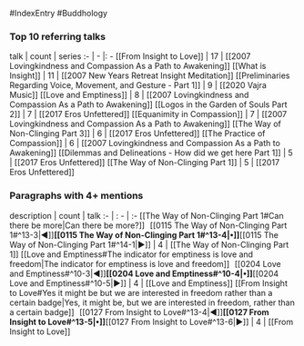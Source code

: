 #IndexEntry #Buddhology

### Top 10 referring talks
talk | count | series
:- | - |: -
[[From Insight to Love]] | 17 | [[2007 Lovingkindness and Compassion As a Path to Awakening]]
[[What is Insight]] | 11 | [[2007 New Years Retreat Insight Meditation]]
[[Preliminaries Regarding Voice, Movement, and Gesture - Part 1]] | 9 | [[2020 Vajra Music]]
[[Love and Emptiness]] | 8 | [[2007 Lovingkindness and Compassion As a Path to Awakening]]
[[Logos in the Garden of Souls Part 2]] | 7 | [[2017 Eros Unfettered]]
[[Equanimity in Compassion]] | 7 | [[2007 Lovingkindness and Compassion As a Path to Awakening]]
[[The Way of Non-Clinging Part 3]] | 6 | [[2017 Eros Unfettered]]
[[The Practice of Compassion]] | 6 | [[2007 Lovingkindness and Compassion As a Path to Awakening]]
[[Dilemmas and Delineations - How did we get here Part 1]] | 5 | [[2017 Eros Unfettered]]
[[The Way of Non-Clinging Part 1]] | 5 | [[2017 Eros Unfettered]]

### Paragraphs with 4+ mentions
description | count | talk
:- | : - | :-
[[The Way of Non-Clinging Part 1#Can there be more\|Can there be more?]] &nbsp;&nbsp;[[0115 The Way of Non-Clinging Part 1#^13-3\|◀]]**[[0115 The Way of Non-Clinging Part 1#^13-4\|•]]**[[0115 The Way of Non-Clinging Part 1#^14-1\|▶]] | 4 | [[The Way of Non-Clinging Part 1]]
[[Love and Emptiness#The indicator for emptiness is love and freedom\|The indicator for emptiness is love and freedom]] &nbsp;&nbsp;[[0204 Love and Emptiness#^10-3\|◀]]**[[0204 Love and Emptiness#^10-4\|•]]**[[0204 Love and Emptiness#^10-5\|▶]] | 4 | [[Love and Emptiness]]
[[From Insight to Love#Yes it might be but we are interested in freedom rather than a certain badge\|Yes, it might be, but we are interested in freedom, rather than a certain badge]] &nbsp;&nbsp;[[0127 From Insight to Love#^13-4\|◀]]**[[0127 From Insight to Love#^13-5\|•]]**[[0127 From Insight to Love#^13-6\|▶]] | 4 | [[From Insight to Love]]

